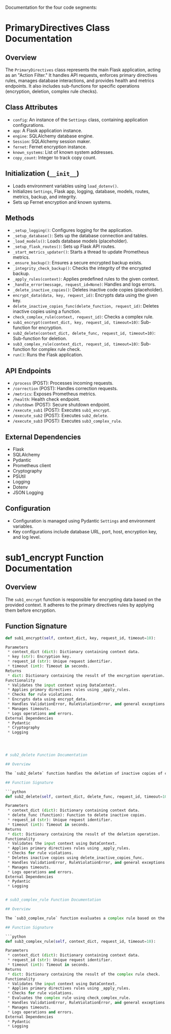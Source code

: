 Documentation for the four code segments:

# PrimaryDirectives Class Documentation

## Overview

The `PrimaryDirectives` class represents the main Flask application, acting as an "Action Filter." It handles API requests, enforces primary directives rules, manages database interactions, and provides health and metrics endpoints. It also includes sub-functions for specific operations (encryption, deletion, complex rule checks).

## Class Attributes

* `config`: An instance of the `Settings` class, containing application configurations.
* `app`: A Flask application instance.
* `engine`: SQLAlchemy database engine.
* `Session`: SQLAlchemy session maker.
* `fernet`: Fernet encryption instance.
* `known_systems`: List of known system addresses.
* `copy_count`: Integer to track copy count.

## Initialization (`__init__`)

* Loads environment variables using `load_dotenv()`.
* Initializes `Settings`, Flask app, logging, database, models, routes, metrics, backup, and integrity.
* Sets up Fernet encryption and known systems.

## Methods

* `_setup_logging()`: Configures logging for the application.
* `_setup_database()`: Sets up the database connection and tables.
* `_load_models()`: Loads database models (placeholder).
* `_setup_flask_routes()`: Sets up Flask API routes.
* `_start_metrics_updater()`: Starts a thread to update Prometheus metrics.
* `_ensure_backup()`: Ensures a secure encrypted backup exists.
* `_integrity_check_backup()`: Checks the integrity of the encrypted backup.
* `_apply_rules(context)`: Applies predefined rules to the given context.
* `_handle_error(message, request_id=None)`: Handles and logs errors.
* `_delete_inactive_copies()`: Deletes inactive code copies (placeholder).
* `encrypt_data(data, key, request_id)`: Encrypts data using the given key.
* `delete_inactive_copies_func(delete_function, request_id)`: Deletes inactive copies using a function.
* `check_complex_rule(context, request_id)`: Checks a complex rule.
* `sub1_encrypt(context_dict, key, request_id, timeout=10)`: Sub-function for encryption.
* `sub2_delete(context_dict, delete_func, request_id, timeout=10)`: Sub-function for deletion.
* `sub3_complex_rule(context_dict, request_id, timeout=10)`: Sub-function for complex rule check.
* `run()`: Runs the Flask application.

## API Endpoints

* `/process` (POST): Processes incoming requests.
* `/correction` (POST): Handles correction requests.
* `/metrics`: Exposes Prometheus metrics.
* `/health`: Health check endpoint.
* `/shutdown` (POST): Secure shutdown endpoint.
* `/execute_sub1` (POST): Executes `sub1_encrypt`.
* `/execute_sub2` (POST): Executes `sub2_delete`.
* `/execute_sub3` (POST): Executes `sub3_complex_rule`.

## External Dependencies

* Flask
* SQLAlchemy
* Pydantic
* Prometheus client
* Cryptography
* PSUtil
* Logging
* Dotenv
* JSON Logging

## Configuration

* Configuration is managed using Pydantic `Settings` and environment variables.
* Key configurations include database URL, port, host, encryption key, and log level.


# sub1_encrypt Function Documentation

## Overview

The `sub1_encrypt` function is responsible for encrypting data based on the provided context. It adheres to the primary directives rules by applying them before encryption.

## Function Signature

```python
def sub1_encrypt(self, context_dict, key, request_id, timeout=10):

Parameters
 * context_dict (dict): Dictionary containing context data.
 * key (str): Encryption key.
 * request_id (str): Unique request identifier.
 * timeout (int): Timeout in seconds.
Returns
 * dict: Dictionary containing the result of the encryption operation.
Functionality
 * Validates the input context using DataContext.
 * Applies primary directives rules using _apply_rules.
 * Checks for rule violations.
 * Encrypts data using encrypt_data.
 * Handles ValidationError, RuleViolationError, and general exceptions.
 * Manages timeouts.
 * Logs operations and errors.
External Dependencies
 * Pydantic
 * Cryptography
 * Logging




# sub2_delete Function Documentation

## Overview

The `sub2_delete` function handles the deletion of inactive copies of code or data. It adheres to the primary directives rules.

## Function Signature

```python
def sub2_delete(self, context_dict, delete_func, request_id, timeout=10):

Parameters
 * context_dict (dict): Dictionary containing context data.
 * delete_func (function): Function to delete inactive copies.
 * request_id (str): Unique request identifier.
 * timeout (int): Timeout in seconds.
Returns
 * dict: Dictionary containing the result of the deletion operation.
Functionality
 * Validates the input context using DataContext.
 * Applies primary directives rules using _apply_rules.
 * Checks for rule violations.
 * Deletes inactive copies using delete_inactive_copies_func.
 * Handles ValidationError, RuleViolationError, and general exceptions.
 * Manages timeouts.
 * Logs operations and errors.
External Dependencies
 * Pydantic
 * Logging


# sub3_complex_rule Function Documentation

## Overview

The `sub3_complex_rule` function evaluates a complex rule based on the provided context. It enforces the primary directives rules.

## Function Signature

```python
def sub3_complex_rule(self, context_dict, request_id, timeout=10):

Parameters
 * context_dict (dict): Dictionary containing context data.
 * request_id (str): Unique request identifier.
 * timeout (int): Timeout in seconds.
Returns
 * dict: Dictionary containing the result of the complex rule check.
Functionality
 * Validates the input context using DataContext.
 * Applies primary directives rules using _apply_rules.
 * Checks for rule violations.
 * Evaluates the complex rule using check_complex_rule.
 * Handles ValidationError, RuleViolationError, and general exceptions.
 * Manages timeouts.
 * Logs operations and errors.
External Dependencies
 * Pydantic
 * Logging
